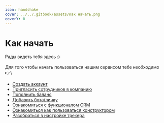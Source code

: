 ```yaml
---
icon: handshake
cover: ../../.gitbook/assets/как начать.png
coverY: 0
---
```


# Как начать

Рады видеть тебя здесь :) \
\
Для того чтобы начать пользоваться нашим сервисом тебе необходимо 👉\


* [Создать аккаунт](sozdanie-akkaunta.md)
* [Пригласить сотрудников в компанию](priglashenie-sotrudnika/)
* [Пополнить баланс](popolnenie-balansa.md)
* [Добавить бота/личку](../../crm-dlya-obsheniya/funkcional-crm/sozdanie-bota/)
* [Ознакомиться с функционалом CRM](../../crm-dlya-obsheniya/vozmozhnosti-chatterfy-crm.md)
* [Ознакомиться как пользоваться конструктором ](../../konstruktor-skriptov/ispolzovanie-konstruktora.md)
* [Разобраться в настройке трекера ](../../tracker/chto-takoe-treker-i-kak-ego-ispolzovat.md)
